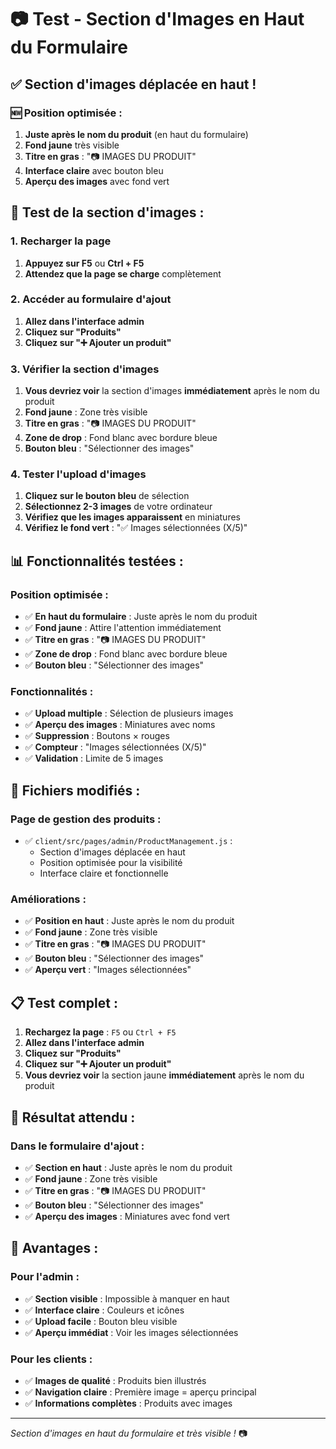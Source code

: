 # 📷 Test - Section d'Images en Haut du Formulaire

## ✅ **Section d'images déplacée en haut !**

### **🆕 Position optimisée :**
1. **Juste après le nom du produit** (en haut du formulaire)
2. **Fond jaune** très visible
3. **Titre en gras** : "📷 IMAGES DU PRODUIT"
4. **Interface claire** avec bouton bleu
5. **Aperçu des images** avec fond vert

## 🧪 **Test de la section d'images :**

### **1. Recharger la page**
1. **Appuyez sur F5** ou **Ctrl + F5**
2. **Attendez que la page se charge** complètement

### **2. Accéder au formulaire d'ajout**
1. **Allez dans l'interface admin**
2. **Cliquez sur "Produits"**
3. **Cliquez sur "➕ Ajouter un produit"**

### **3. Vérifier la section d'images**
1. **Vous devriez voir** la section d'images **immédiatement** après le nom du produit
2. **Fond jaune** : Zone très visible
3. **Titre en gras** : "📷 IMAGES DU PRODUIT"
4. **Zone de drop** : Fond blanc avec bordure bleue
5. **Bouton bleu** : "Sélectionner des images"

### **4. Tester l'upload d'images**
1. **Cliquez sur le bouton bleu** de sélection
2. **Sélectionnez 2-3 images** de votre ordinateur
3. **Vérifiez que les images apparaissent** en miniatures
4. **Vérifiez le fond vert** : "✅ Images sélectionnées (X/5)"

## 📊 **Fonctionnalités testées :**

### **Position optimisée :**
- ✅ **En haut du formulaire** : Juste après le nom du produit
- ✅ **Fond jaune** : Attire l'attention immédiatement
- ✅ **Titre en gras** : "📷 IMAGES DU PRODUIT"
- ✅ **Zone de drop** : Fond blanc avec bordure bleue
- ✅ **Bouton bleu** : "Sélectionner des images"

### **Fonctionnalités :**
- ✅ **Upload multiple** : Sélection de plusieurs images
- ✅ **Aperçu des images** : Miniatures avec noms
- ✅ **Suppression** : Boutons × rouges
- ✅ **Compteur** : "Images sélectionnées (X/5)"
- ✅ **Validation** : Limite de 5 images

## 🔧 **Fichiers modifiés :**

### **Page de gestion des produits :**
- ✅ `client/src/pages/admin/ProductManagement.js` : 
  - Section d'images déplacée en haut
  - Position optimisée pour la visibilité
  - Interface claire et fonctionnelle

### **Améliorations :**
- ✅ **Position en haut** : Juste après le nom du produit
- ✅ **Fond jaune** : Zone très visible
- ✅ **Titre en gras** : "📷 IMAGES DU PRODUIT"
- ✅ **Bouton bleu** : "Sélectionner des images"
- ✅ **Aperçu vert** : "Images sélectionnées"

## 📋 **Test complet :**

1. **Rechargez la page** : `F5` ou `Ctrl + F5`
2. **Allez dans l'interface admin**
3. **Cliquez sur "Produits"**
4. **Cliquez sur "➕ Ajouter un produit"**
5. **Vous devriez voir** la section jaune **immédiatement** après le nom du produit

## 🎯 **Résultat attendu :**

### **Dans le formulaire d'ajout :**
- ✅ **Section en haut** : Juste après le nom du produit
- ✅ **Fond jaune** : Zone très visible
- ✅ **Titre en gras** : "📷 IMAGES DU PRODUIT"
- ✅ **Bouton bleu** : "Sélectionner des images"
- ✅ **Aperçu des images** : Miniatures avec fond vert

## 🚀 **Avantages :**

### **Pour l'admin :**
- ✅ **Section visible** : Impossible à manquer en haut
- ✅ **Interface claire** : Couleurs et icônes
- ✅ **Upload facile** : Bouton bleu visible
- ✅ **Aperçu immédiat** : Voir les images sélectionnées

### **Pour les clients :**
- ✅ **Images de qualité** : Produits bien illustrés
- ✅ **Navigation claire** : Première image = aperçu principal
- ✅ **Informations complètes** : Produits avec images

---
*Section d'images en haut du formulaire et très visible !* 📷
